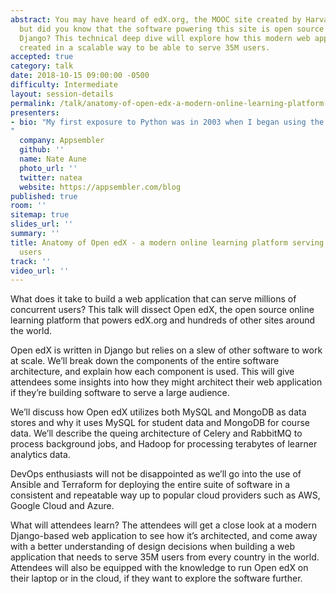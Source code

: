 ```yaml
---
abstract: You may have heard of edX.org, the MOOC site created by Harvard and MIT,
  but did you know that the software powering this site is open source and built using
  Django? This technical deep dive will explore how this modern web application was
  created in a scalable way to be able to serve 35M users.
accepted: true
category: talk
date: 2018-10-15 09:00:00 -0500
difficulty: Intermediate
layout: session-details
permalink: /talk/anatomy-of-open-edx-a-modern-online-learning-platform-serving-over-35-million-users/
presenters:
- bio: "My first exposure to Python was in 2003 when I began using the Plone CMS, which is based on Zope. This ignited a lifelong love affair with Python. In 2004, I founded Jazkarta, a Boston-based web consultancy to build websites for organizations like Harvard, Oxfam and Smithsonian. Back when PaaS'es were sexy, I founded DjangoZoom to make it easy to get your Django apps running in the cloud. Now I'm leading the 20 person distributed team at Appsembler, whose mission is to empower trainers and educators to create delightful online learning experiences.
"
  company: Appsembler
  github: ''
  name: Nate Aune
  photo_url: ''
  twitter: natea
  website: https://appsembler.com/blog
published: true
room: ''
sitemap: true
slides_url: ''
summary: ''
title: Anatomy of Open edX - a modern online learning platform serving over 35 million
  users
track: ''
video_url: ''
---
```


What does it take to build a web application that can serve millions of concurrent users? This talk will dissect Open edX, the open source online learning platform that powers edX.org and hundreds of other sites around the world.

Open edX is written in Django but relies on a slew of other software to work at scale. We’ll break down the components of the entire software architecture, and explain how each component is used. This will give attendees some insights into how they might architect their web application if they’re building software to serve a large audience.

We’ll discuss how Open edX utilizes both MySQL and MongoDB as data stores and why it uses MySQL for student data and MongoDB for course data. We’ll describe the queing architecture of Celery and RabbitMQ to process background jobs, and Hadoop for processing terabytes of learner analytics data. 

DevOps enthusiasts will not be disappointed as we’ll go into the use of Ansible and Terraform for deploying the entire suite of software in a consistent and repeatable way up to popular cloud providers such as AWS, Google Cloud and Azure.

What will attendees learn? The attendees will get a close look at a modern Django-based web application to see how it’s architected, and come away with a better understanding of design decisions when building a web application that needs to serve 35M users from every country in the world. Attendees will also be equipped with the knowledge to run Open edX on their laptop or in the cloud, if they want to explore the software further.
